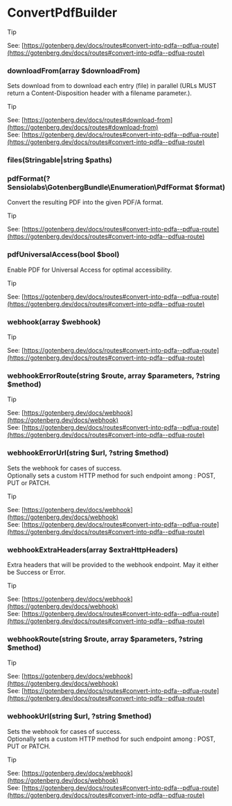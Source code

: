 # ConvertPdfBuilder

> [!TIP]
> See: [https://gotenberg.dev/docs/routes#convert-into-pdfa--pdfua-route](https://gotenberg.dev/docs/routes#convert-into-pdfa--pdfua-route)

### downloadFrom(array $downloadFrom)
Sets download from to download each entry (file) in parallel (URLs MUST return a Content-Disposition header with a filename parameter.).<br />

> [!TIP]
> See: [https://gotenberg.dev/docs/routes#download-from](https://gotenberg.dev/docs/routes#download-from)<br />
> See: [https://gotenberg.dev/docs/routes#convert-into-pdfa--pdfua-route](https://gotenberg.dev/docs/routes#convert-into-pdfa--pdfua-route)

### files(Stringable|string $paths)
### pdfFormat(?Sensiolabs\GotenbergBundle\Enumeration\PdfFormat $format)
Convert the resulting PDF into the given PDF/A format.

> [!TIP]
> See: [https://gotenberg.dev/docs/routes#convert-into-pdfa--pdfua-route](https://gotenberg.dev/docs/routes#convert-into-pdfa--pdfua-route)

### pdfUniversalAccess(bool $bool)
Enable PDF for Universal Access for optimal accessibility.

> [!TIP]
> See: [https://gotenberg.dev/docs/routes#convert-into-pdfa--pdfua-route](https://gotenberg.dev/docs/routes#convert-into-pdfa--pdfua-route)

### webhook(array $webhook)
> [!TIP]
> See: [https://gotenberg.dev/docs/routes#convert-into-pdfa--pdfua-route](https://gotenberg.dev/docs/routes#convert-into-pdfa--pdfua-route)

### webhookErrorRoute(string $route, array $parameters, ?string $method)
> [!TIP]
> See: [https://gotenberg.dev/docs/webhook](https://gotenberg.dev/docs/webhook)<br />
> See: [https://gotenberg.dev/docs/routes#convert-into-pdfa--pdfua-route](https://gotenberg.dev/docs/routes#convert-into-pdfa--pdfua-route)

### webhookErrorUrl(string $url, ?string $method)
Sets the webhook for cases of success.<br />Optionally sets a custom HTTP method for such endpoint among : POST, PUT or PATCH.<br />

> [!TIP]
> See: [https://gotenberg.dev/docs/webhook](https://gotenberg.dev/docs/webhook)<br />
> See: [https://gotenberg.dev/docs/routes#convert-into-pdfa--pdfua-route](https://gotenberg.dev/docs/routes#convert-into-pdfa--pdfua-route)

### webhookExtraHeaders(array $extraHttpHeaders)
Extra headers that will be provided to the webhook endpoint. May it either be Success or Error.<br />

> [!TIP]
> See: [https://gotenberg.dev/docs/webhook](https://gotenberg.dev/docs/webhook)<br />
> See: [https://gotenberg.dev/docs/routes#convert-into-pdfa--pdfua-route](https://gotenberg.dev/docs/routes#convert-into-pdfa--pdfua-route)

### webhookRoute(string $route, array $parameters, ?string $method)
> [!TIP]
> See: [https://gotenberg.dev/docs/webhook](https://gotenberg.dev/docs/webhook)<br />
> See: [https://gotenberg.dev/docs/routes#convert-into-pdfa--pdfua-route](https://gotenberg.dev/docs/routes#convert-into-pdfa--pdfua-route)

### webhookUrl(string $url, ?string $method)
Sets the webhook for cases of success.<br />Optionally sets a custom HTTP method for such endpoint among : POST, PUT or PATCH.<br />

> [!TIP]
> See: [https://gotenberg.dev/docs/webhook](https://gotenberg.dev/docs/webhook)<br />
> See: [https://gotenberg.dev/docs/routes#convert-into-pdfa--pdfua-route](https://gotenberg.dev/docs/routes#convert-into-pdfa--pdfua-route)

